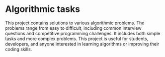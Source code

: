 # Algorithmic tasks

This project contains solutions to various algorithmic problems. 
The problems range from easy to difficult, including common interview questions and competitive programming challenges. 
It includes both simple tasks and more complex problems. 
This project is useful for students, developers, and anyone interested in learning algorithms or improving their coding skills.
